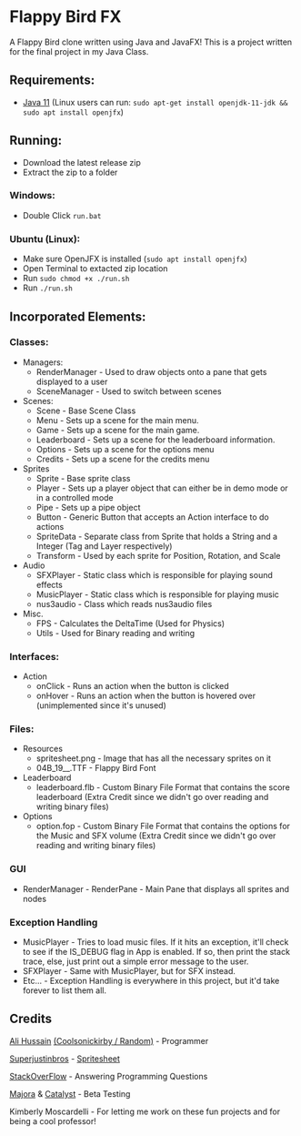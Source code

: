 # Flappy Bird FX

A Flappy Bird clone written using Java and JavaFX! This is a project written for the final project in my Java Class.

## Requirements:
- [Java 11](https://adoptium.net/?variant=openjdk11) (Linux users can run: `sudo apt-get install openjdk-11-jdk && sudo apt install openjfx`)
## Running:
- Download the latest release zip
- Extract the zip to a folder
### Windows:
- Double Click `run.bat`
### Ubuntu (Linux):
- Make sure OpenJFX is installed (`sudo apt install openjfx`)
- Open Terminal to extacted zip location
- Run `sudo chmod +x ./run.sh`
- Run `./run.sh`

## Incorporated Elements:
### Classes:
- Managers: 
	- RenderManager - Used to draw objects onto a pane that gets displayed to a user 
	- SceneManager - Used to switch between scenes
- Scenes:
	- Scene - Base Scene Class
	- Menu - Sets up a scene for the main menu.
	- Game - Sets up a scene for the main game.
	- Leaderboard - Sets up a scene for the leaderboard information.
	- Options - Sets up a scene for the options menu
	- Credits - Sets up a scene for the credits menu
- Sprites
	- Sprite - Base sprite class
	- Player - Sets up a player object that can either be in demo mode or in a controlled mode
	- Pipe - Sets up a pipe object
	- Button - Generic Button that accepts an Action interface to do actions
	- SpriteData - Separate class from Sprite that holds a String and a Integer (Tag and Layer respectively)
	- Transform - Used by each sprite for Position, Rotation, and Scale
- Audio
	- SFXPlayer - Static class which is responsible for playing sound effects
	- MusicPlayer - Static class which is responsible for playing music
	- nus3audio - Class which reads nus3audio files
- Misc.
	- FPS - Calculates the DeltaTime (Used for Physics)
	- Utils - Used for Binary reading and writing
### Interfaces:
- Action
	- onClick - Runs an action when the button is clicked
	- onHover - Runs an action when the button is hovered over (unimplemented since it's unused)
### Files:
- Resources
	- spritesheet.png - Image that has all the necessary sprites on it
	- 04B_19__.TTF - Flappy Bird Font
- Leaderboard
	- leaderboard.flb - Custom Binary File Format that contains the score leaderboard (Extra Credit since we didn't go over reading and writing binary files)
- Options
	- option.fop - Custom Binary File Format that contains the options for the Music and SFX volume (Extra Credit since we didn't go over reading and writing binary files)
### GUI
- RenderManager
		- RenderPane - Main Pane that displays all sprites and nodes
### Exception Handling
- MusicPlayer
		- Tries to load music files. If it hits an exception, it'll check to see if the IS_DEBUG flag in App is enabled. If so, then print the stack trace, else, just print out a simple error message to the user.
- SFXPlayer
		- Same with MusicPlayer, but for SFX instead.
- Etc...
		- Exception Handling is everywhere in this project, but it'd take forever to list them all.
## Credits
[Ali Hussain](https://github.com/Coolsonickirby) [(Coolsonickirby / Random)](https://www.youtube.com/channel/UCUp-3P4BdmQWYCJ7rRyzrbQ/) - Programmer

[Superjustinbros](https://www.spriters-resource.com/submitter/Superjustinbros/) - [Spritesheet](https://www.spriters-resource.com/mobile/flappybird/sheet/59894/)

[StackOverFlow](https://stackoverflow.com/) - Answering Programming Questions

[Majora](https://www.youtube.com/watch?v=dQw4w9WgXcQ) & [Catalyst](https://www.youtube.com/channel/UCJKEJbn6HJ3c8hy8WO5zKsg) - Beta Testing

Kimberly Moscardelli - For letting me work on these fun projects and for being a cool professor!
